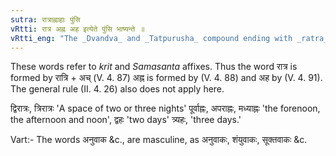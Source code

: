 ```yaml
---
sutra: रात्राह्नाहाः पुंसि
vRtti: रात्र अह्न अह इत्येते पुंसि भाष्यन्ते ॥
vRtti_eng: "The _Dvandva_ and _Tatpurusha_ compound ending with _ratra_ and _ahna_ and _aha_ are spoken of in the masculine."
---
```

These words refer to _krit_ and _Samasanta_ affixes. Thus the word रात्र is formed by रात्रि + अच् (V. 4. 87) अह्न is formed by (V. 4. 88) and अह by (V. 4. 91). The general rule (II. 4. 26) also does not apply here.

द्विरात्रः, त्रिरात्रः 'A space of two or three nights' पूर्वाह्नः, अपराह्नः, मध्याह्नः 'the forenoon, the afternoon and noon', द्वहः 'two days' त्र्यहः, 'three days.'

Vart:- The words अनुवाक &c., are masculine, as अनुवाकः, शंयुवाकः, सूक्तवाकः &c.
